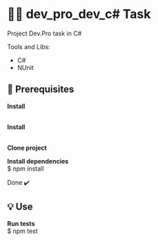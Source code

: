 # :woman_technologist: dev_pro_dev_c# Task

Project Dev.Pro task in C#

Tools and Libs:

- C#
- NUnit


## 🎯 Prerequisites

<b>Install   </b></br> 
 </br>

<b>Install  </b></br>
 </br>

<b>Clone project </b></br>

<b>Install dependencies  </b> </br>
 $ npm install</br>
 
 Done ✔️


## 💡 Use

<b>Run tests </b></br>
$ npm test </br>




